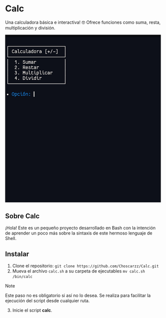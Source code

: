 # Calc
Una calculadora básica e interactiva! 🤓
Ofrece funciones como suma, resta, multiplicación y división.

![image](screenshots/example.jpg)

## Sobre Calc
¡Hola! Este es un pequeño proyecto desarrollado en Bash con la intención de aprender un poco más sobre la sintaxis de este hermoso lenguaje de Shell.

## Instalar
1. Clone el repositorio: `git clone https://github.com/Choscarzz/Calc.git`
2. Mueva el archivo `calc.sh` a su carpeta de ejecutables `mv calc.sh /bin/calc`
> [!NOTE]
> Este paso no es obligatorio si así no lo desea. Se realiza para facilitar la ejecución  del script desde cualquier ruta.
3. Inicie el script **calc**.
